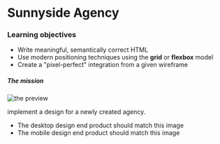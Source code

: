 # Sunnyside Agency

### Learning objectives

- Write meaningful, semantically correct HTML
- Use modern positioning techniques using the **grid** or **flexbox** model
- Create a "pixel-perfect" integration from a given wireframe

##### The mission

![the preview](/sunnyside-agency/images/desktop-preview.jpg)

implement a design for a newly created agency.

- The desktop design end product should match this image
- The mobile design end product should match this image


